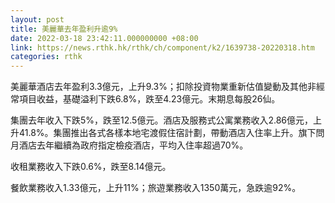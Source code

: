 ```yaml
---
layout: post
title: 美麗華去年盈利升逾9%
date: 2022-03-18 23:42:11.000000000 +08:00
link: https://news.rthk.hk/rthk/ch/component/k2/1639738-20220318.htm
categories: rthk
---
```


美麗華酒店去年盈利3.3億元，上升9.3%；扣除投資物業重新估值變動及其他非經常項目收益，基礎溢利下跌6.8%，跌至4.23億元。末期息每股26仙。

集團去年收入下跌5%，跌至12.5億元。酒店及服務式公寓業務收入2.86億元，上升41.8%。集團推出各式各樣本地宅渡假住宿計劃，帶動酒店入住率上升。旗下問月酒店去年繼續為政府指定檢疫酒店，平均入住率超過70%。

收租業務收入下跌0.6%，跌至8.14億元。

餐飲業務收入1.33億元，上升11%；旅遊業務收入1350萬元，急跌逾92%。
